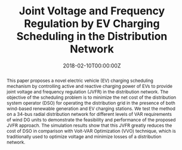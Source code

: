 ---
title: Joint Voltage and Frequency Regulation by EV Charging Scheduling in the Distribution Network
authors:
 - Ao Zhang
 - Bo Sun
 - Tian Liu
 - "**Xiaoqi Tan**"
 - Su Wang
 - Danny H.K. Tsang
date: "2018-02-10T00:00:00Z"
# doi: ""

tags: 
  - Smart Grid
  
# Schedule page publish date (NOT publication's date).
#publishDate: "2019-11-10T00:00:00Z"

# Publication type.
# Legend: 0 = Uncategorized; 1 = Conference paper; 2 = Journal article;
# 3 = Preprint / Working Paper; 4 = Report; 5 = Book; 6 = Book section;
# 7 = Thesis; 8 = Patent
publication_types: ["1"]

# Publication name and optional abbreviated publication name.
publication: "2018 IEEE Innovative Smart Grid Technologies Conference (ISGT)"
publication_short: ""

abstract: This paper proposes a novel electric vehicle (EV) charging scheduling mechanism by controlling active and reactive charging power of EVs to provide joint voltage and frequency regulation (JVFR) in the distribution network. The objective of the scheduling problem is to minimize the net cost of the distribution system operator (DSO) for operating the distribution grid in the presence of both wind-based renewable generation and EV charging stations. We test the method on a 34-bus radial distribution network for different levels of VAR requirements of wind DG units to demonstrate the feasibility and performance of the proposed JVFR approach. The simulation results show that this JVFR greatly reduces the cost of DSO in comparison with Volt-VAR Optimization (VVO) technique, which is traditionally used to optimize voltage and minimize losses of a distribution network.

# Summary. An optional shortened abstract.
# summary: This paper concerns the mechanism design for online resource allocation in a strategic setting. In this setting, a single supplier allocates capacity-limited resources to requests that arrive in a sequential and arbitrary manner. Each request is associated with an agent who may act selfishly to misreport the requirement and valuation of her request.

# tags:
# - Source Themes
featured: false

links:
 - icon: ieee
   icon_pack: ai
   name: "IEEE Xplore "
   url: "https://ieeexplore.ieee.org/document/8403363"
   
url_pdf: https://www.sigmetrics.org/mama/abstracts/Tan.pdf
url_code: ''
url_dataset: ''
url_poster: ''
url_project: ''
url_slides: ''
url_source: ''
url_video: ''

# Featured image
# To use, add an image named `featured.jpg/png` to your page's folder.
image:
  caption:
  focal_point: ""
  preview_only: true

# Associated Projects (optional).
#   Associate this publication with one or more of your projects.
#   Simply enter your project's folder or file name without extension.
#   E.g. `internal-project` references `content/project/internal-project/index.md`.
#   Otherwise, set `projects: []`.
# projects: []

# Slides (optional).
#   Associate this publication with Markdown slides.
#   Simply enter your slide deck's filename without extension.
#   E.g. `slides: "example"` references `content/slides/example/index.md`.
#   Otherwise, set `slides: ""`.
# slides: example
---